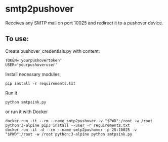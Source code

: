 # smtp2pushover
Receives any SMTP mail on port 10025 and redirect it to a pushover device.

## To use:
Create pushover_credentials.py with content:
```
TOKEN='yourpushovertoken'
USER='yourpushoveruser'
```
Install necessary modules
```
pip install -r requirements.txt
```
Run it 
```
python smtpsink.py
```
or run it with Docker
```
docker run -it --rm --name smtp2pushover -v "$PWD":/root -w /root python:3-alpine pip3 install --user -r requirements.txt
docker run -it -d --rm --name smtp2pushover -p 25:10025 -v "$PWD":/root -w /root python:3-alpine python smtpsink.py
```

